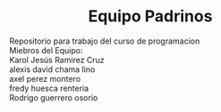 <h1 align = "center" > Equipo Padrinos </h1>
 <p align="center">
  
 </p>
Repositorio para trabajo del curso de programacion <br>
Miebros del Equipo: <br> 
Karol Jesús Ramirez Cruz <br>
alexis david chama lino <br>
axel perez montero <br>
fredy huesca renteria <br>
Rodrigo guerrero osorio <br>



